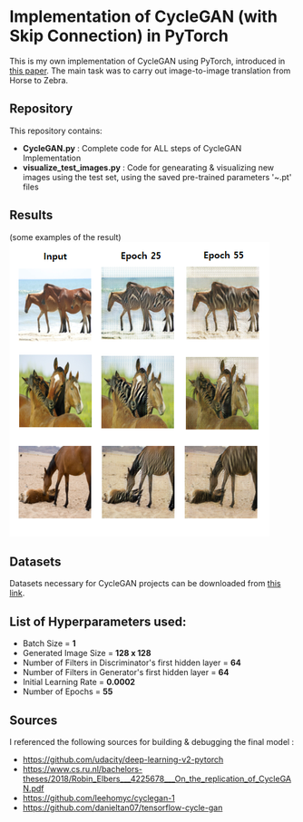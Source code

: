 # Implementation of CycleGAN (with Skip Connection) in PyTorch

This is my own implementation of CycleGAN using PyTorch, introduced in [this paper](https://arxiv.org/pdf/1703.10593.pdf).
The main task was to carry out image-to-image translation from Horse to Zebra.

## Repository 

This repository contains:
* **CycleGAN.py** : Complete code for ALL steps of CycleGAN Implementation
* **visualize_test_images.py** : Code for genearating & visualizing new images using the test set, using the saved pre-trained parameters '~.pt' files 
					  
## Results

(some examples of the result)
<img src="notebook_images/skip_A2B.png">

## Datasets

Datasets necessary for CycleGAN projects can be downloaded from [this link](http://people.eecs.berkeley.edu/~taesung_park/CycleGAN/datasets/).

## List of Hyperparameters used:

* Batch Size = **1**
* Generated Image Size = **128 x 128**  
* Number of Filters in Discriminator's first hidden layer = **64**
* Number of Filters in Generator's first hidden layer = **64**
* Initial Learning Rate = **0.0002**
* Number of Epochs = **55**

## Sources

I referenced the following sources for building & debugging the final model :

* https://github.com/udacity/deep-learning-v2-pytorch
* https://www.cs.ru.nl/bachelors-theses/2018/Robin_Elbers___4225678___On_the_replication_of_CycleGAN.pdf
* https://github.com/leehomyc/cyclegan-1
* https://github.com/danieltan07/tensorflow-cycle-gan
